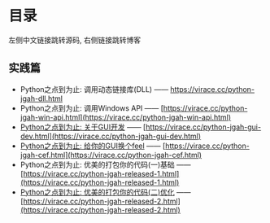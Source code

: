 # 目录

左侧中文链接跳转源码, 右侧链接跳转博客

## 实践篇

- Python之点到为止: 调用动态链接库(DLL)  —— https://virace.cc/python-jgah-dll.html
- Python之点到为止: 调用Windows API  —— [https://virace.cc/python-jgah-win-api.html](https://virace.cc/python-jgah-win-api.html)
- [Python之点到为止: 关于GUI开发](2153)  —— [https://virace.cc/python-jgah-gui-dev.html](https://virace.cc/python-jgah-gui-dev.html)
- [Python之点到为止: 给你的GUI换个feel](2154)  —— [https://virace.cc/python-jgah-cef.html](https://virace.cc/python-jgah-cef.html)
- Python之点到为止: 优美的打包你的代码(一)基础  —— [https://virace.cc/python-jgah-released-1.html](https://virace.cc/python-jgah-released-1.html)
- [Python之点到为止: 优美的打包你的代码(二)优化](2162) —— [https://virace.cc/python-jgah-released-2.html](https://virace.cc/python-jgah-released-2.html)

